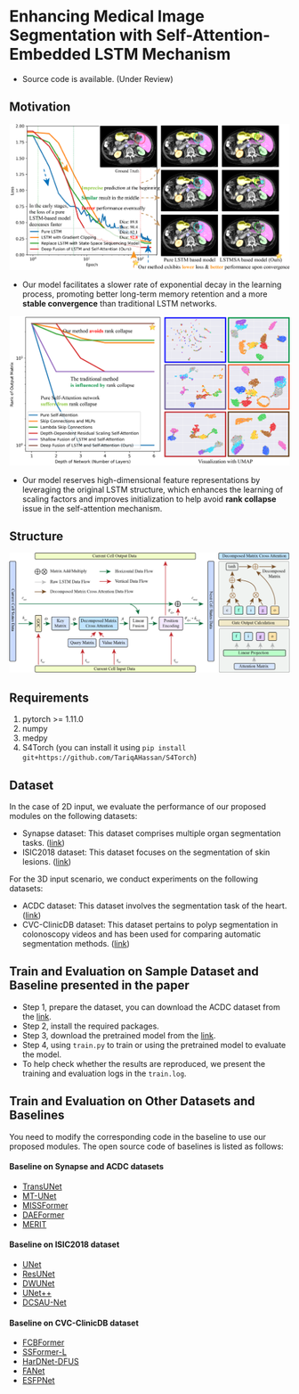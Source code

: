 # Enhancing Medical Image Segmentation with Self-Attention-Embedded LSTM Mechanism

- Source code is available. (Under Review)

## Motivation

![Our motivation 1](loss.png)
- Our model facilitates a slower rate of exponential decay in the learning process, promoting better long-term memory retention and a more **stable convergence** than traditional LSTM networks.

![Our motivation 2](rank.png)
- Our model reserves high-dimensional feature representations by leveraging the original LSTM structure, which enhances the learning of scaling factors and improves initialization to help avoid **rank collapse** issue in the self-attention mechanism.

## Structure

![Deeply fusing LSTM and SA proposed in the paper](structure.png)

## Requirements

1. pytorch >= 1.11.0
2. numpy
3. medpy
4. S4Torch (you can install it using `pip install git+https://github.com/TariqAHassan/S4Torch`)

## Dataset

In the case of 2D input, we evaluate the performance of our proposed modules on the following datasets:

* Synapse dataset: This dataset comprises multiple organ segmentation tasks. ([link](https://www.synapse.org/\#!Synapse:syn3193805/wiki/217789))
* ISIC2018 dataset: This dataset focuses on the segmentation of skin lesions. ([link](https://challenge.isic-archive.com/landing/2018/))

For the 3D input scenario, we conduct experiments on the following datasets:

* ACDC dataset: This dataset involves the segmentation task of the heart. ([link](https://www.creatis.insa-lyon.fr/Challenge/acdc/))
* CVC-ClinicDB dataset: This dataset pertains to polyp segmentation in colonoscopy videos and has been used for comparing automatic segmentation methods. ([link](https://polyp.grand-challenge.org/CVCClinicDB/))

## Train and Evaluation on Sample Dataset and Baseline presented in the paper

- Step 1, prepare the dataset, you can download the ACDC dataset from the [link](https://www.creatis.insa-lyon.fr/Challenge/acdc/).
- Step 2, install the required packages.
- Step 3, download the pretrained model from the [link](https://drive.google.com/file/d/1Y2j5RpWRKy9c2_9ZpuI_0bH8JR1_WADD/view?usp=sharing).
- Step 4, using `train.py` to train or using the pretrained model to evaluate the model.
- To help check whether the results are reproduced, we present the training and evaluation logs in the `train.log`.

## Train and Evaluation on Other Datasets and Baselines

You need to modify the corresponding code in the baseline to use our proposed modules.
The open source code of baselines is listed as follows:

#### Baseline on Synapse and ACDC datasets

* [TransUNet](https://github.com/Beckschen/TransUNet)
* [MT-UNet](https://github.com/Dootmaan/MT-UNet)
* [MISSFormer](https://github.com/ZhifangDeng/MISSFormer)
* [DAEFormer](https://github.com/mindflow-institue/DAEFormer)
* [MERIT](https://github.com/SLDGroup/MERIT)

#### Baseline on ISIC2018 dataset

* [UNet](https://github.com/TomAndHelen/UNet_Family)
* [ResUNet](https://github.com/TomAndHelen/UNet_Family)
* [DWUNet](https://github.com/TomAndHelen/UNet_Family)
* [UNet++](https://github.com/TomAndHelen/UNet_Family)
* [DCSAU-Net](https://github.com/xq141839/DCSAU-Net)

#### Baseline on CVC-ClinicDB dataset

* [FCBFormer](https://github.com/ESandML/FCBFormer)
* [SSFormer-L](https://github.com/Qiming-Huang/ssformer)
* [HarDNet-DFUS](https://github.com/YuWenLo/HarDNet-DFUS)
* [FANet](https://github.com/feinanshan/FANet)
* [ESFPNet](https://github.com/dumyCq/ESFPNet)
